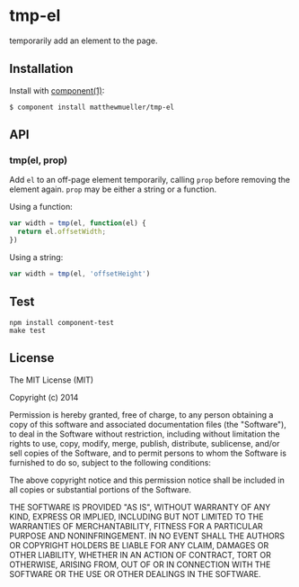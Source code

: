 
# tmp-el

  temporarily add an element to the page.

## Installation

  Install with [component(1)](http://component.io):

    $ component install matthewmueller/tmp-el

## API

### tmp(el, prop)

Add `el` to an off-page element temporarily, calling `prop` before removing the element again. `prop` may be either a string or a function.

Using a function:

```js
var width = tmp(el, function(el) {
  return el.offsetWidth;
})
```

Using a string:

```js
var width = tmp(el, 'offsetHeight')
```

## Test

    npm install component-test
    make test

## License

  The MIT License (MIT)

  Copyright (c) 2014 <copyright holders>

  Permission is hereby granted, free of charge, to any person obtaining a copy
  of this software and associated documentation files (the "Software"), to deal
  in the Software without restriction, including without limitation the rights
  to use, copy, modify, merge, publish, distribute, sublicense, and/or sell
  copies of the Software, and to permit persons to whom the Software is
  furnished to do so, subject to the following conditions:

  The above copyright notice and this permission notice shall be included in
  all copies or substantial portions of the Software.

  THE SOFTWARE IS PROVIDED "AS IS", WITHOUT WARRANTY OF ANY KIND, EXPRESS OR
  IMPLIED, INCLUDING BUT NOT LIMITED TO THE WARRANTIES OF MERCHANTABILITY,
  FITNESS FOR A PARTICULAR PURPOSE AND NONINFRINGEMENT. IN NO EVENT SHALL THE
  AUTHORS OR COPYRIGHT HOLDERS BE LIABLE FOR ANY CLAIM, DAMAGES OR OTHER
  LIABILITY, WHETHER IN AN ACTION OF CONTRACT, TORT OR OTHERWISE, ARISING FROM,
  OUT OF OR IN CONNECTION WITH THE SOFTWARE OR THE USE OR OTHER DEALINGS IN
  THE SOFTWARE.
